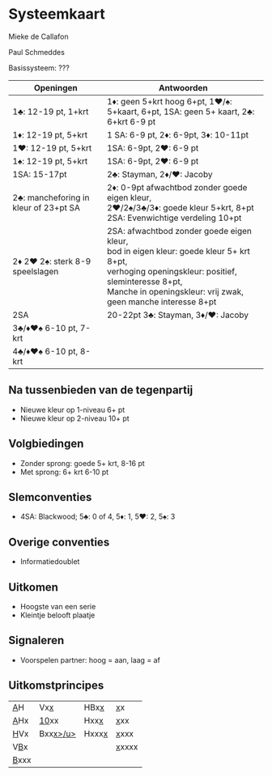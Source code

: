 # Systeemkaart

Mieke de Callafon

Paul Schmeddes

Basissysteem: ???

| Openingen | Antwoorden |
|----|------|
| 1&#9827;: 12-19 pt, 1+krt | 1&#9830;: geen 5+krt hoog 6+pt, 1&#9829;/&#9824;: 5+kaart, 6+pt, 1SA: geen 5+ kaart, 2&#9827;: 6+krt 6-9 pt |
|1&#9830;: 12-19 pt, 5+krt | 1 SA: 6-9 pt, 2&#9830;: 6-9pt, 3&#9830;: 10-11pt|
|1&#9829;: 12-19 pt, 5+krt| 1SA: 6-9pt, 2&#9829;: 6-9 pt|
|1&#9824;: 12-19 pt, 5+krt| 1SA: 6-9pt, 2&#9829;: 6-9 pt|
|1SA: 15-17pt | 2&#9827;: Stayman, 2&#9830;/&#9829;: Jacoby
|2&#9827;: mancheforing in kleur of 23+pt SA|2&#9830;: 0-9pt afwachtbod zonder goede eigen kleur,<br>2&#9829;/2&#9824;/3&#9827;/3&#9830;: goede kleur 5+krt, 8+pt<br>2SA: Evenwichtige verdeling 10+pt |
|2&#9830; 2&#9829; 2&#9824;: sterk 8-9 speelslagen| 2SA: afwachtbod zonder goede eigen kleur,<br> bod in eigen kleur: goede kleur 5+ krt 8+pt,<br> verhoging openingskleur: positief, sleminteresse 8+pt,<br>Manche in openingskleur: vrij zwak, geen manche interesse 8+pt |
|2SA| 20-22pt 3&#9827;: Stayman, 3&#9830;/&#9829;: Jacoby|
|3&#9827;/&#9830;&#9829;&#9824; 6-10 pt, 7-krt||
4&#9827;/&#9830;&#9829;&#9824; 6-10 pt, 8-krt||

## Na tussenbieden van de tegenpartij

* Nieuwe kleur op 1-niveau 6+ pt
* Nieuwe kleur op 2-niveau 10+ pt

## Volgbiedingen

* Zonder sprong: goede 5+ krt, 8-16 pt
* Met sprong: 6+ krt 6-10 pt

## Slemconventies

* 4SA: Blackwood; 5&#9827;: 0 of 4, 5&#9830;: 1, 5&#9829;: 2, 5&#9824;: 3

## Overige conventies

* Informatiedoublet

## Uitkomen

* Hoogste van een serie
* Kleintje belooft plaatje

## Signaleren

* Voorspelen partner: hoog = aan, laag = af

## Uitkomstprincipes

| | | | |
|--------|----|--|--|
| <u>A</u>H  | Vx<u>x</u> | HBx<u>x</u> | <u>x</u>x |
| <u>A</u>Hx | <u>10</u>xx | Hxx<u>x</u> | <u>x</u>xx |
| <u>H</u>Vx | Bxx<u>x>/u> | Hxxx<u>x</u> | <u>x</u>xxx |
| V<u>B</u>x | | | <u>x</u>xxxx |
| <u>B</u>xxx| | | |

